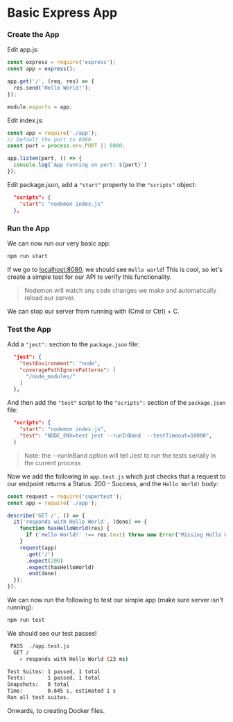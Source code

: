 # Basic Express App

### Create the App

Edit app.js:

```js
const express = require('express');
const app = express();

app.get('/', (req, res) => {
  res.send('Hello World!');
});

module.exports = app;
```

Edit index.js:

```js
const app = require('./app');
// Default the port to 8080
const port = process.env.PORT || 8080;

app.listen(port, () => {
  console.log(`App running on port: ${port}`)
});
```

Edit package.json, add a `"start"` property to the `"scripts"` object:

```json
  "scripts": {
    "start": "nodemon index.js"
  },
```

### Run the App

We can now run our very basic app:

```bash
npm run start
```

If we go to [localhost:8080](http://localhost:8080), we should see `Hello world`! This is cool, so let's create a simple test for our  API to verify this functionality.

> Nodemon will watch any code changes we make and automatically reload our server. 

We can stop our server from running with (Cmd or Ctrl) + C.

### Test the App

Add a `"jest":` section to the `package.json` file:

```json
  "jest": {
    "testEnvironment": "node",
    "coveragePathIgnorePatterns": [
      "/node_modules/"
    ]
  },
```

And then add the `"test"` script to the `"scripts":` section of the `package.json` file:

```json
  "scripts": {
    "start": "nodemon index.js",
    "test": "NODE_ENV=test jest --runInBand  --testTimeout=10000",
  }
```

> Note: the --runInBand option will tell Jest to run the tests serially in the current process

Now we add the following in `app.test.js` which just checks that a request to our endpoint returns a Status: 200 - Success, and the `Hello World!` body:
```js
const request = require('supertest');
const app = require('./app');

describe('GET /', () => {
  it('responds with Hello World', (done) => {
    function hasHelloWorld(res) {
      if ('Hello World!' !== res.text) throw new Error("Missing Hello World!");
    }
    request(app)
      .get('/')
      .expect(200)
      .expect(hasHelloWorld)
      .end(done)
  });
});
```

We can now run the following to test our simple app (make sure server isn't running):
```bash
npm run test
```

We should see our test passes! 
```bash
 PASS  ./app.test.js
  GET /
    ✓ responds with Hello World (23 ms)

Test Suites: 1 passed, 1 total
Tests:       1 passed, 1 total
Snapshots:   0 total
Time:        0.645 s, estimated 1 s
Ran all test suites.
```

Onwards, to creating Docker files.